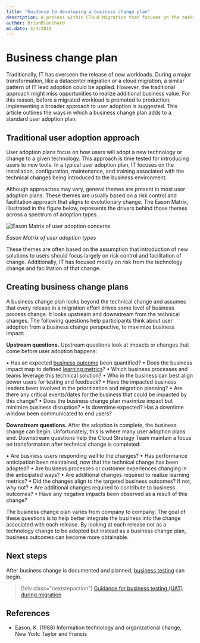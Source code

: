 ```yaml
---
title: "Guidance to developing a business change plan"
description: A process within Cloud Migration that focuses on the tasks of migrating workloads to the cloud
author: BrianBlanchard
ms.date: 4/4/2019
---
```


# Business change plan

Traditionally, IT has overseen the release of new workloads. During a major transformation, like a datacenter migration or a cloud migration, a similar pattern of IT lead adoption could be applied. However, the traditional approach might miss opportunities to realize additional business value. For this reason, before a migrated workload is promoted to production, implementing a broader approach to user adoption is suggested. This article outlines the ways in which a business change plan adds to a standard user adoption plan.

## Traditional user adoption approach
User adoption plans focus on how users will adopt a new technology or change to a given technology. This approach is time tested for introducing users to new tools. In a typical user adoption plan, IT focuses on the installation, configuration, maintenance, and training associated with the technical changes being introduced to the business environment.

Although approaches may vary, general themes are present in most user adoption plans. These themes are usually based on a risk control and facilitation approach that aligns to evolutionary change. The Eason Matrix, illustrated in the figure below, represents the drivers behind those themes across a spectrum of adoption types.

![Eason Matrix of user adoption concerns](../../../_images/eason-matrix.gif)

*Eason Matrix of user adoption types*

These themes are often based on the assumption that introduction of new solutions to users should focus largely on risk control and facilitation of change. Additionally, IT has focused mostly on risk from the technology change and facilitation of that change.

## Creating business change plans

A business change plan looks beyond the technical change and assumes that every release in a migration effort drives some level of business process change. It looks upstream and downstream from the technical changes. The following questions help participants think about user adoption from a business change perspective, to maximize business impact:

**Upstream questions.** Upstream questions look at impacts or changes that come before user adoption happens:

•	Has an expected [business outcome](../../business-strategy/business-outcomes/overview.md) been quantified?
•	Does the business impact map to defined [learning metrics](../../business-strategy/learning-metrics.md)?
•	Which business processes and teams leverage this technical solution?
•	Who in the business can best align power users for testing and feedback?
•	Have the impacted business leaders been involved in the prioritization and migration planning?
•	Are there any critical events/dates for the business that could be impacted by this change?
•	Does the business change plan maximize impact but minimize business disruption?
•	Is downtime expected? Has a downtime window been communicated to end users?

**Downstream questions.** After the adoption is complete, the business change can begin. Unfortunately, this is where many user adoption plans end. Downstream questions help the Cloud Strategy Team maintain a focus on transformation after technical change is completed:

•	Are business users responding well to the changes?
•	Has performance anticipation been maintained, now that the technical change has been adopted?
•	Are business processes or customer experiences changing in the anticipated ways?
•	Are additional changes required to realize learning metrics?
•	Did the changes align to the targeted business outcomes? If not, why not?
•	Are additional changes required to contribute to business outcomes?
•	Have any negative impacts been observed as a result of this change?

The business change plan varies from company to company. The goal of these questions is to help better integrate the business into the change associated with each release. By looking at each release not as a technology change to be adopted but instead as a business change plan, business outcomes can become more obtainable.

## Next steps

After business change is documented and planned, [business testing](./business-test.md) can begin.

> [!div class="nextstepaction"]
> [Guidance for business testing (UAT) during migration](./business-test.md)

## References

* Eason, K. (1988) Information technology and organizational change, New York: Taylor and Francis